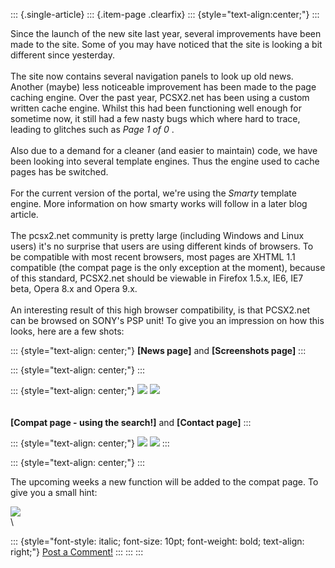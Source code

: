 ::: {.single-article}
::: {.item-page .clearfix}
::: {style="text-align:center;"}
:::

Since the launch of the new site last year, several improvements have
been made to the site. Some of you may have noticed that the site is
looking a bit different since yesterday.\
\
The site now contains several navigation panels to look up old news.\
Another (maybe) less noticeable improvement has been made to the page
caching engine. Over the past year, PCSX2.net has been using a custom
written cache engine. Whilst this had been functioning well enough for
sometime now, it still had a few nasty bugs which where hard to trace,
leading to glitches such as *Page 1 of 0* .\
\
Also due to a demand for a cleaner (and easier to maintain) code, we
have been looking into several template engines. Thus the engine used to
cache pages has be switched.\
\
For the current version of the portal, we\'re using the *Smarty*
template engine. More information on how smarty works will follow in a
later blog article.\
\
The pcsx2.net community is pretty large (including Windows and Linux
users) it\'s no surprise that users are using different kinds of
browsers. To be compatible with most recent browsers, most pages are
XHTML 1.1 compatible (the compat page is the only exception at the
moment), because of this standard, PCSX2.net should be viewable in
Firefox 1.5.x, IE6, IE7 beta, Opera 8.x and Opera 9.x.\
\
An interesting result of this high browser compatibility, is that
PCSX2.net can be browsed on SONY\'s PSP unit! To give you an impression
on how this looks, here are a few shots:

::: {style="text-align: center;"}
**\[News page\]** and **\[Screenshots page\]**
:::

::: {style="text-align: center;"}
:::

::: {style="text-align: center;"}
[![](/images/stories/frontend/devblog/site-impr1s.jpg)](/images/stories/frontend/devblog/site-impr1.jpg)
[![](/images/stories/frontend/devblog/site-impr2s.jpg)](/images/stories/frontend/devblog/site-impr2.jpg)\
\
\
**\[Compat page - using the search!\]** and **\[Contact page\]**
:::

::: {style="text-align: center;"}
[![](/images/stories/frontend/devblog/site-impr4s.jpg)](/images/stories/frontend/devblog/site-impr4.jpg)
[![](/images/stories/frontend/devblog/site-impr3s.jpg)](/images/stories/frontend/devblog/site-impr3.jpg)
:::

::: {style="text-align: center;"}
:::

The upcoming weeks a new function will be added to the compat page. To
give you a small hint:

![](/images/stories/frontend/devblog/site-impr5.gif)\
\

::: {style="font-style: italic; font-size: 10pt; font-weight: bold; text-align: right;"}
[Post a Comment!](http://forums.pcsx2.net/thread-9746.html)
:::
:::
:::
